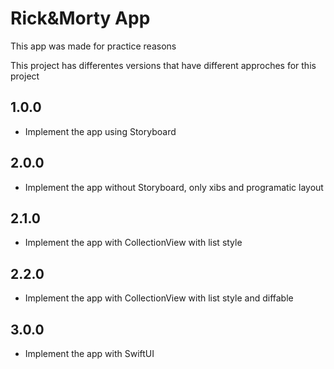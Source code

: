 # Rick&Morty App

This app was made for practice reasons

This project has differentes versions that have different approches for this project

## 1.0.0
- Implement the app using Storyboard

## 2.0.0
- Implement the app without Storyboard, only xibs and programatic layout

## 2.1.0
- Implement the app with CollectionView with list style

## 2.2.0
- Implement the app with CollectionView with list style and diffable

## 3.0.0
- Implement the app with SwiftUI

